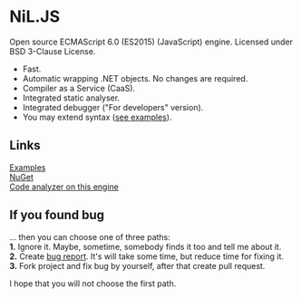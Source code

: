 
NiL.JS
======
    
Open source ECMAScript 6.0 (ES2015) (JavaScript) engine.
Licensed under BSD 3-Clause License.
    
* Fast.
* Automatic wrapping .NET objects. No changes are required.
* Compiler as a Service (CaaS).
* Integrated static analyser.
* Integrated debugger ("For developers" version).
* You may extend syntax ([see examples](https://github.com/nilproject/NiL.JS/tree/version-2.2/Examples/6.%20Syntax%20extensions)).

## Links

[Examples](https://github.com/nilproject/NiL.JS/tree/version-2.2/Examples)  
[NuGet](https://www.nuget.org/packages/NiL.JS)  
[Code analyzer on this engine](http://nilproject.net/linter.html)  

## If you found bug

... then you can choose one of three paths:  
  **1.** Ignore it. Maybe, sometime, somebody finds it too and tell me about it.  
  **2.** Create [bug report](https://github.com/nilproject/NiL.JS/issues). It's will take some time, but reduce time for fixing it.  
  **3.** Fork project and fix bug by yourself, after that create pull request.  

I hope that you will not choose the first path.
